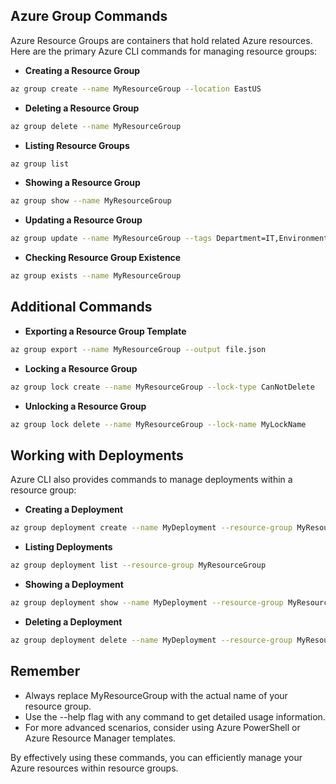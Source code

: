 ## **Azure Group Commands**

Azure Resource Groups are containers that hold related Azure resources. Here are the primary Azure CLI commands for managing resource groups:

- **Creating a Resource Group**

```Bash
az group create --name MyResourceGroup --location EastUS
```

- **Deleting a Resource Group**

```Bash
az group delete --name MyResourceGroup
```

- **Listing Resource Groups**

```Bash
az group list
```

- **Showing a Resource Group**

```Bash
az group show --name MyResourceGroup
```

- **Updating a Resource Group**

```Bash
az group update --name MyResourceGroup --tags Department=IT,Environment=Prod
```

- **Checking Resource Group Existence**

```Bash
az group exists --name MyResourceGroup
```

## **Additional Commands**

- **Exporting a Resource Group Template**

```Bash
az group export --name MyResourceGroup --output file.json
```

- **Locking a Resource Group**

```Bash
az group lock create --name MyResourceGroup --lock-type CanNotDelete
```

- **Unlocking a Resource Group**

```Bash
az group lock delete --name MyResourceGroup --lock-name MyLockName
```

## **Working with Deployments**

Azure CLI also provides commands to manage deployments within a resource group:

- **Creating a Deployment**

```Bash
az group deployment create --name MyDeployment --resource-group MyResourceGroup --template-file template.json --parameters parameters.json
```

- **Listing Deployments**

```Bash
az group deployment list --resource-group MyResourceGroup
```

- **Showing a Deployment**

```Bash
az group deployment show --name MyDeployment --resource-group MyResourceGroup
```

- **Deleting a Deployment**

```Bash
az group deployment delete --name MyDeployment --resource-group MyResourceGroup
```

## **Remember**

- Always replace MyResourceGroup with the actual name of your resource group.
- Use the --help flag with any command to get detailed usage information.
- For more advanced scenarios, consider using Azure PowerShell or Azure Resource Manager templates.

By effectively using these commands, you can efficiently manage your Azure resources within resource groups.
